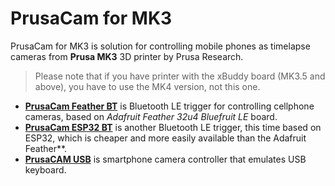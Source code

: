 # PrusaCam for MK3

PrusaCam for MK3 is solution for controlling mobile phones as timelapse cameras from **Prusa MK3** 3D printer by Prusa Research.

> Please note that if you have printer with the xBuddy board (MK3.5 and above), you have to use the MK4 version, not this one.

* **[PrusaCam Feather BT](PrusaCamFeatherBT)** is Bluetooth LE trigger for controlling cellphone cameras, based on _Adafruit Feather 32u4 Bluefruit LE_ board.
* **[PrusaCam ESP32 BT](PrusaCamESP32BT)** is another Bluetooth LE trigger, this time based on ESP32, which is cheaper and more easily available than the Adafruit Feather**.
* **[PrusaCAM USB](PrusaCamUSB)** is smartphone camera controller that emulates USB keyboard.
